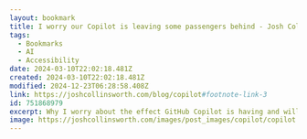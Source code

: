 ```yaml
---
layout: bookmark
title: I worry our Copilot is leaving some passengers behind - Josh Collinsworth blog
tags:
  - Bookmarks
  - AI
  - Accessibility
date: 2024-03-10T22:02:18.481Z
created: 2024-03-10T22:02:18.481Z
modified: 2024-12-23T06:28:58.408Z
link: https://joshcollinsworth.com/blog/copilot#footnote-link-3
id: 751868979
excerpt: Why I worry about the effect GitHub Copilot is having and will continue to have on the accessibility of the web at scale.
image: https://joshcollinsworth.com/images/post_images/copilot/copilot.webp
---
```

